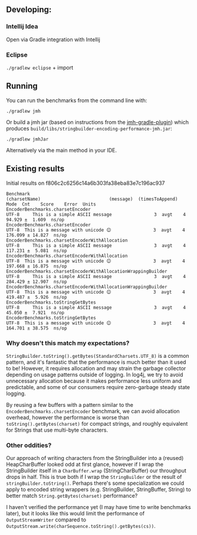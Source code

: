 ## Developing:

### Intellij Idea
Open via Gradle integration with Intellij

### Eclipse
`./gradlew eclipse` + import

## Running

You can run the benchmarks from the command line with:

`./gradlew jmh`

Or build a jmh jar (based on instructions from the [jmh-gradle-plugin](https://github.com/melix/jmh-gradle-plugin)) which produces `build/libs/stringbuilder-encoding-performance-jmh.jar`:

`./gradlew jmhJar`

Alternatively via the main method in your IDE.

## Existing results

Initial results on f806c2c6256c14a6b303fa38eba83e7c196ac937

```
Benchmark                                                      (charsetName)                          (message)  (timesToAppend)  Mode  Cnt    Score    Error  Units
EncoderBenchmarks.charsetEncoder                                       UTF-8     This is a simple ASCII message                3  avgt    4   94.929 ±  1.609  ns/op
EncoderBenchmarks.charsetEncoder                                       UTF-8  This is a message with unicode 😊                3  avgt    4  176.099 ± 14.827  ns/op
EncoderBenchmarks.charsetEncoderWithAllocation                         UTF-8     This is a simple ASCII message                3  avgt    4  117.231 ±  5.081  ns/op
EncoderBenchmarks.charsetEncoderWithAllocation                         UTF-8  This is a message with unicode 😊                3  avgt    4  197.668 ± 16.875  ns/op
EncoderBenchmarks.charsetEncoderWithAllocationWrappingBuilder          UTF-8     This is a simple ASCII message                3  avgt    4  284.429 ± 12.907  ns/op
EncoderBenchmarks.charsetEncoderWithAllocationWrappingBuilder          UTF-8  This is a message with unicode 😊                3  avgt    4  419.487 ±  5.926  ns/op
EncoderBenchmarks.toStringGetBytes                                     UTF-8     This is a simple ASCII message                3  avgt    4   45.050 ±  7.921  ns/op
EncoderBenchmarks.toStringGetBytes                                     UTF-8  This is a message with unicode 😊                3  avgt    4  164.701 ± 38.575  ns/op
```

### Why doesn't this match my expectations?

`StringBuilder.toString().getBytes(StandardCharsets.UTF_8)` is a common pattern, and it's fantastic that the performance is much better than it used to be! However, it requires allocation and may strain the garbage collector depending on usage patterns outside of logging. In log4j, we try to avoid unnecessary allocation because it makes performance less uniform and predictable, and some of our consumers require zero-garbage steady state logging.

By reusing a few buffers with a pattern similar to the `EncoderBenchmarks.charsetEncoder` benchmark, we can avoid allocation overhead, however the performance is worse than `toString().getBytes(charset)` for compact strings, and roughly equivalent for Strings that use multi-byte characters.

### Other oddities?

Our approach of writing characters from the StringBuilder into a (reused) HeapCharBuffer looked odd at first glance, however if I wrap the StringBuilder itself in a `CharBuffer.wrap` (StringCharBuffer) our throughput drops in half. This is true both if I wrap the `StringBuilder` or the result of `stringBuilder.toString()`. Perhaps there's some specialization we could apply to encoded string wrappers (e.g. StringBuilder, StringBuffer, String) to better match `String.getBytes(charset)` performance?

I haven't verified the performance yet (I may have time to write benchmarks later), but it looks like this would limit the performance of `OutputStreamWriter` compared to `OutputStream.write(charSequence.toString().getBytes(cs))`.